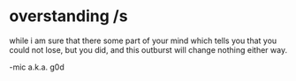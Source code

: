 # overstanding /s
while i am sure that there some part of your mind which tells you that you could not lose, but you did, and this outburst will change nothing either way.

-mic a.k.a. g0d
